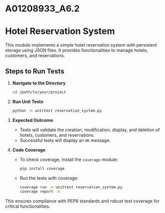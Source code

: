 # A01208933_A6.2
# Hotel Reservation System

This module implements a simple hotel reservation system with persistent storage using JSON files. It provides functionalities to manage hotels, customers, and reservations.

## Steps to Run Tests

1. **Navigate to the Directory**
   ```bash
   cd /path/to/your/project
   ```

2. **Run Unit Tests**
   ```bash
   python -m unittest reservation_system.py
   ```

3. **Expected Outcome**
   - Tests will validate the creation, modification, display, and deletion of hotels, customers, and reservations.
   - Successful tests will display an `OK` message.

4. **Code Coverage**
   - To check coverage, install the `coverage` module:
     ```bash
     pip install coverage
     ```
   - Run the tests with coverage:
     ```bash
     coverage run -m unittest reservation_system.py
     coverage report -m
     ```

This ensures compliance with PEP8 standards and robust test coverage for critical functionalities.